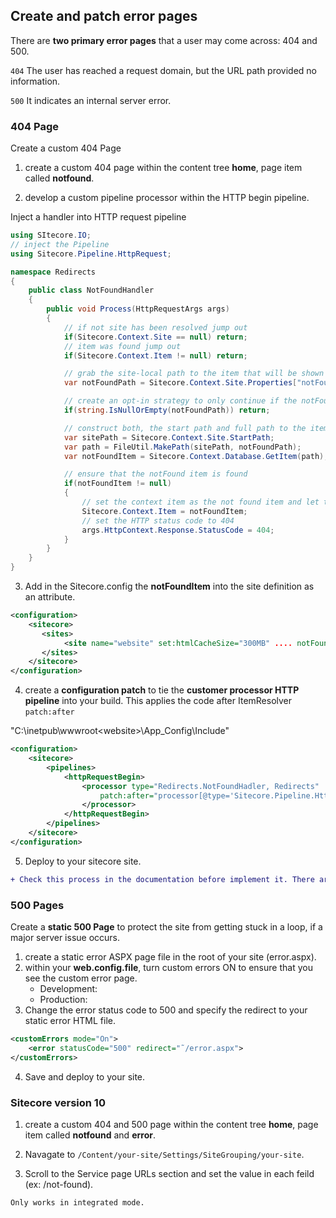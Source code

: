## Create and patch error pages

There are **two primary error pages** that a user may come across: 404 and 500.

`404` The user has reached a request domain, but the URL path provided no information.

`500` It indicates an internal server error.

### 404 Page

Create a custom 404 Page

1. create a custom 404 page within the content tree **home**, page item called **notfound**.

2. develop a custom pipeline processor within the HTTP begin pipeline.

Inject a handler into HTTP request pipeline

```csharp
using SItecore.IO;
// inject the Pipeline
using Sitecore.Pipeline.HttpRequest;

namespace Redirects
{
    public class NotFoundHandler
    {
        public void Process(HttpRequestArgs args)
        {
            // if not site has been resolved jump out
            if(Sitecore.Context.Site == null) return;
            // item was found jump out
            if(Sitecore.Context.Item != null) return;

            // grab the site-local path to the item that will be shown when the requested item cannot be found
            var notFoundPath = Sitecore.Context.Site.Properties["notFoundItem"];

            // create an opt-in strategy to only continue if the notFounItem attribute is present and populated ont the context site
            if(string.IsNullOrEmpty(notFoundPath)) return;

            // construct both, the start path and full path to the item in the database and find the item in the context database
            var sitePath = Sitecore.Context.Site.StartPath;
            var path = FileUtil.MakePath(sitePath, notFoundPath);
            var notFoundItem = Sitecore.Context.Database.GetItem(path);

            // ensure that the notFound item is found
            if(notFoundItem != null)
            {
                // set the context item as the not found item and let the request be handled normally
                Sitecore.Context.Item = notFoundItem;
                // set the HTTP status code to 404
                args.HttpContext.Response.StatusCode = 404;
            }
        }
    }
}
```

3. Add in the Sitecore.config the **notFoundItem** into the site definition as an attribute.

```xml
<configuration>
    <sitecore>
       <sites>
            <site name="website" set:htmlCacheSize="300MB" .... notFoundItem="/notfound"/>
       </sites>
    </sitecore>
</configuration>
```

4. create a **configuration patch** to tie the **customer processor HTTP pipeline**
into your build. This applies the code after ItemResolver `patch:after`

"C:\inetpub\wwwroot\<website>\App_Config\Include\" 

```xml
<configuration>
    <sitecore>
        <pipelines>
            <httpRequestBegin>
                <processor type="Redirects.NotFoundHadler, Redirects"
                    patch:after="processor[@type='Sitecore.Pipeline.HttpRequest.ItemResolver, Sitecore.Kernel']">
                </processor>
            </httpRequestBegin>
        </pipelines>
    </sitecore>
</configuration>
```

5. Deploy to your sitecore site.

```diff
+ Check this process in the documentation before implement it. There are more steps which should be done.
```

### 500 Pages

Create a **static 500 Page** to protect the site from getting stuck in a loop, if a major server issue occurs.

1. create a static error ASPX page file in the root of your site (error.aspx).
2. within your **web.config.file**, turn custom errors ON to ensure that you see the custom error page. 
    - Development: <customErrors mode="On">
    - Production: <customErrors mode="RemoteOnly">
3. Change the error status code to 500 and specify the redirect to your static error HTML file. 
```xml
<customErrors mode="On">
    <error statusCode="500" redirect="˜/error.aspx">
</customErrors>
```
4. Save and deploy to your site.

### Sitecore version 10

1. create a custom 404 and 500 page within the content tree **home**, page item called **notfound** and **error**.

2. Navagate to `/Content/your-site/Settings/SiteGrouping/your-site`.

3. Scroll to the Service page URLs section and set the value in each feild (ex: /not-found).

`Only works in integrated mode.`